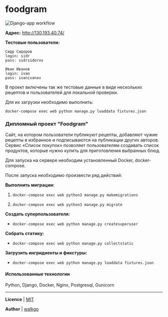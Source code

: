 # foodgram

![Django-app workflow](https://github.com/walkgo/foodgram-project/actions/workflows/foodgram_workflow.yaml/badge.svg)

**Адрес:** http://130.193.40.74/

**Тестовые пользователи:**

```
Сидр Сидоров
login: sidr
pass: sidrsidorov

Иван Иванов
login: ivan
pass: ivanivanov
```

В проект включены так же тестовые данные в виде нескольких рецептов и пользователей для локальной проверки.

Для их загрузки необходимо выполнить:

`docker-compose exec web python manage.py loaddata fixtures.json`

### Дипломный проект "Foodgram"

Сайт, на котором пользователи публикуют рецепты, добавляют чужие рецепты в избранное и подписываются на публикации других авторов. Сервис «Список покупок» позволяет пользователям создавать список продуктов, которые нужно купить для приготовления выбранных блюд.

Для запуска на сервере необходим установленный Docker, docker-compose.

После запуска необходимо произвести ряд действий:

**Выполнить миграции:**

1. `docker-compose exec web python3 manage.py makemigrations`

2. `docker-compose exec web python3 manage.py migrate`

**Создать суперпользователя:**

 - `docker-compose exec web python manage.py createsuperuser`

**Собрать статику:**

 - `docker-compose exec web python manage.py collectstatic`

**Загрузить ингридиенты и фикстуры:**

 - `docker-compose exec web python manage.py loaddata fixtures.json`
 
 
#### Использованные технологии

Python, Django, Docker, Nginx, Postgresql, Gunicorn

***

**Licence** | [MIT](https://github.com/walkgo/yamdb_final/blob/master/LICENSE)

**Author** | [walkgo](https://github.com/walkgo/)